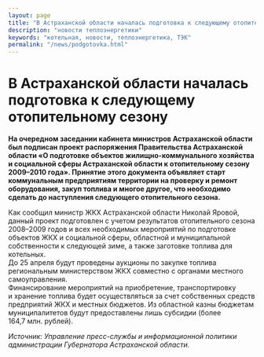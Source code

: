```yaml
---
layout: page
title: "В Астраханской области началась подготовка к следующему отопительному сезону"
description: "новости теплоэнергетики"
keywords: "котельная, новости, теплоэнергетика, ТЭК"
permalink: "/news/podgotovka.html"
---
```






# В Астраханской области началась подготовка к следующему отопительному сезону

**На очередном заседании кабинета министров Астраханской области был подписан проект распоряжения Правительства Астраханской области «О подготовке объектов жилищно-коммунального хозяйства и социальной сферы Астраханской области к отопительному сезону 2009–2010 года». Принятие этого документа объявляет старт коммунальным предприятиям территории на проверку и ремонт оборудования, закуп топлива и многое другое, что необходимо сделать до наступления следующего отопительного сезона.**  
  
Как сообщил министр ЖКХ Астраханской области Николай Яровой, данный проект подготовлен с учетом результатов отопительного сезона 2008–2009 годов и всех необходимых мероприятий по подготовке объектов ЖКХ и социальной сферы, областной и муниципальной собственности к следующей зиме, а также заготовке топлива для котельных.  
До 25 апреля будут проведены аукционы по закупке топлива региональным министерством ЖКХ совместно с органами местного самоуправления.  
Финансирование мероприятий на приобретение, транспортировку и хранение топлива будет осуществляться за счет собственных средств предприятий ЖКХ и местных бюджетов. Из областной казны бюджетам муниципалитетов будут предоставлены лишь субсидии (более 164,7 млн. рублей).

_Источник: Управление пресс-службы и информационной политики администрации Губернатора Астраханской области._


</td>  
<td>


